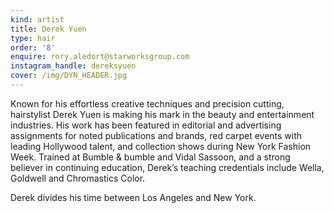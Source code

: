 ```yaml
---
kind: artist
title: Derek Yuen
type: hair
order: '8'
enquire: rory.aledort@starworksgroup.com
instagram_handle: dereksyuen
cover: /img/DYN_HEADER.jpg
---
```

Known for his effortless creative techniques and precision cutting, hairstylist Derek Yuen is making his mark in the beauty and entertainment industries. His work has been featured in editorial and advertising assignments for noted publications and brands, red carpet events with leading Hollywood talent, and collection shows during New York Fashion Week. Trained at Bumble & bumble and Vidal Sassoon, and a strong believer in continuing education, Derek’s teaching credentials include Wella, Goldwell and Chromastics Color.

Derek divides his time between Los Angeles and New York.
